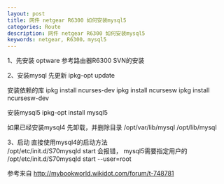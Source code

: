 ```yaml
---
layout: post
title: 网件 netgear R6300 如何安装mysql5
categories: Route
description: 网件 netgear R6300 如何安装mysql5
keywords: netgear, R6300，mysql5
---
```


1、先安装 optware 
参考路由器R6300 SVN的安装

2、安装mysql 
先更新 
ipkg-opt update 

安装依赖的库 
ipkg install ncurses-dev 
ipkg install ncursesw 
ipkg install ncursesw-dev 

安装mysql5 
ipkg-opt install mysql5

如果已经安装mysql4  先卸载，并删除目录 /opt/var/lib/mysql   /opt/lib/mysql

3、启动 
直接使用mysql4的启动方法  
/opt/etc/init.d/S70mysqld start 
会报错，
mysql5需要指定用户的 
/opt/etc/init.d/S70mysqld start --user=root 

参考来自  http://mybookworld.wikidot.com/forum/t-748781
